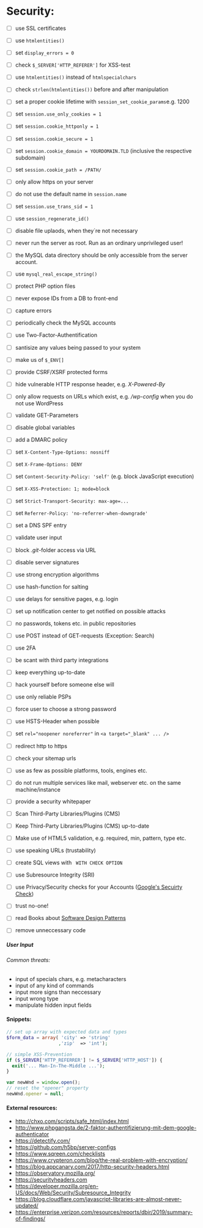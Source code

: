 # Security:

- [ ] use SSL certificates
- [ ] use `htmlentities()`
- [ ] set `display_errors = 0`
- [ ] check `$_SERVER['HTTP_REFERER']` for XSS-test
- [ ] use `htmlentities()` instead of `htmlspecialchars`
- [ ] check `strlen(htmlentities())` before and after manipulation
- [ ] set a proper cookie lifetime with `session_set_cookie_params`e.g. 1200
- [ ] set `session.use_only_cookies = 1`
- [ ] set `session.cookie_httponly = 1`
- [ ] set `session.cookie_secure = 1`
- [ ] set `session.cookie_domain = YOURDOMAIN.TLD` (inclusive the respective subdomain)
- [ ] set `session.cookie_path = /PATH/`
- [ ] only allow https on your server
- [ ] do not use the default name in `session.name`
- [ ] set `session.use_trans_sid = 1`
- [ ] use `session_regenerate_id()`
- [ ] disable file uplaods, when they´re not necessary
- [ ] never run the server as root. Run as an ordinary unprivileged user!
- [ ] the MySQL data directory should be only accessible from the server account.
- [ ] use `mysql_real_escape_string()`
- [ ] protect PHP option files
- [ ] never expose IDs from a DB to front-end
- [ ] capture errors
- [ ] periodically check the MySQL accounts
- [ ] use Two-Factor-Authentification
- [ ] santisize any values being passed to your system
- [ ] make us of `$_ENV[]`
- [ ] provide CSRF/XSRF protected forms
- [ ] hide vulnerable HTTP response header, e.g. *X-Powered-By*
- [ ] only allow requests on URLs which exist, e.g. */wp-config* when you do not use WordPress
- [ ] validate GET-Parameters
- [ ] disable global variables
- [ ] add a DMARC policy
- [ ] set `X-Content-Type-Options: nosniff`
- [ ] set `X-Frame-Options: DENY`
- [ ] set `Content-Security-Policy: 'self'` (e.g. block JavaScript execution)
- [ ] set `X-XSS-Protection: 1; mode=block`
- [ ] set `Strict-Transport-Security: max-age=...`
- [ ] set `Referrer-Policy: 'no-referrer-when-downgrade'`
- [ ] set a DNS SPF entry
- [ ] validate user input
- [ ] block *.git*-folder access via URL
- [ ] disable server signatures
- [ ] use strong encryption algorithms
- [ ] use hash-function for salting
- [ ] use delays for sensitive pages, e.g. login
- [ ] set up notification center to get notified on possible attacks
- [ ] no passwords, tokens etc. in public repositories
- [ ] use POST instead of GET-requests (Exception: Search)
- [ ] use 2FA 
- [ ] be scant with third party integrations
- [ ] keep everything up-to-date
- [ ] hack yourself before someone else will
- [ ] use only reliable PSPs
- [ ] force user to choose a strong password
- [ ] use HSTS-Header when possible
- [ ] set `rel="noopener noreferrer"` in `<a target="_blank" ... />` 
- [ ] redirect http to https
- [ ] check your sitemap urls
- [ ] use as few as possible platforms, tools, engines etc.
- [ ] do not run multiple services like mail, webserver etc. on the same machine/instance
- [ ] provide a security whitepaper
- [ ] Scan Third-Party Libraries/Plugins (CMS)
- [ ] Keep Third-Party Libraries/Plugins (CMS) up-to-date
- [ ] Make use of HTML5 validation, e.g. required, min, pattern, type etc.
- [ ] use speaking URLs (trustability)
- [ ] create SQL views with ` WITH CHECK OPTION`
- [ ] use Subresource Integrity (SRI)
- [ ] use Privacy/Security checks for your Accounts ([Google's Secuirty Check](https://myaccount.google.com/intro/security-checkup))
- [ ] trust no-one!
- [ ] read Books about [Software Design Patterns](https://www.geeksforgeeks.org/software-design-patterns/)
- [ ] remove unneccessary code



##### User Input
###### Common threats:

- input of specials chars, e.g. metacharacters
- input of any kind of commands
- input more signs than neccessary
- input wrong type
- manipulate hidden input fields

#### Snippets:
```php
// set up array with expected data and types
$form_data = array( 'city' => 'string'
                   ,'zip'  => 'int');
```
```php
// simple XSS-Prevention
if ($_SERVER['HTTP_REFERRER'] != $_SERVER['HTTP_HOST']) {
  exit('... Man-In-The-Middle ...');
}
```
```js
var newWnd = window.open();
// reset the "opener" property
newWnd.opener = null;
```

#### External resources:
- http://chxo.com/scripts/safe_html/index.html
- http://www.phpgangsta.de/2-faktor-authentifizierung-mit-dem-google-authenticator
- https://detectify.com/
- https://github.com/h5bp/server-configs
- https://www.sqreen.com/checklists
- https://www.crypteron.com/blog/the-real-problem-with-encryption/
- https://blog.appcanary.com/2017/http-security-headers.html
- https://observatory.mozilla.org/
- https://securityheaders.com
- https://developer.mozilla.org/en-US/docs/Web/Security/Subresource_Integrity
- https://blog.cloudflare.com/javascript-libraries-are-almost-never-updated/
- https://enterprise.verizon.com/resources/reports/dbir/2019/summary-of-findings/
